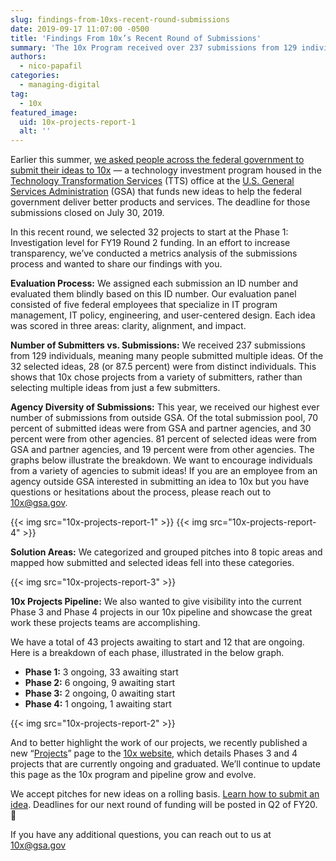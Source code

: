 ```yaml
---
slug: findings-from-10xs-recent-round-submissions
date: 2019-09-17 11:07:00 -0500
title: 'Findings From 10x’s Recent Round of Submissions'
summary: 'The 10x Program received over 237 submissions from 129 individuals across a range of federal agencies for ideas to help the federal government deliver better products and services&#46;'
authors:
  - nico-papafil
categories:
  - managing-digital
tag:
  - 10x
featured_image:
  uid: 10x-projects-report-1
  alt: ''
---
```



Earlier this summer, [we asked people across the federal government to submit their ideas to 10x](https://digital.gov/2019/07/09/get-to-know-10x/) — a technology investment program housed in the [Technology Transformation Services](https://www.gsa.gov/tts) (TTS) office at the [U.S. General Services Administration](https://www.gsa.gov/) (GSA) that funds new ideas to help the federal government deliver better products and services. The deadline for those submissions closed on July 30, 2019.

In this recent round, we selected 32 projects to start at the Phase 1: Investigation level for FY19 Round 2 funding. In an effort to increase transparency, we’ve conducted a metrics analysis of the submissions process and wanted to share our findings with you.

**Evaluation Process:** We assigned each submission an ID number and evaluated them blindly based on this ID number. Our evaluation panel consisted of five federal employees that specialize in IT program management, IT policy, engineering, and user-centered design. Each idea was scored in three areas: clarity, alignment, and impact.

**Number of Submitters vs. Submissions:** We received 237 submissions from 129 individuals, meaning many people submitted multiple ideas. Of the 32 selected ideas, 28 (or 87.5 percent) were from distinct individuals. This shows that 10x chose projects from a variety of submitters, rather than selecting multiple ideas from just a few submitters.

**Agency Diversity of Submissions:** This year, we received our highest ever number of submissions from outside GSA. Of the total submission pool, 70 percent of submitted ideas were from GSA and partner agencies, and 30 percent were from other agencies. 81 percent of selected ideas were from GSA and partner agencies, and 19 percent were from other agencies. The graphs below illustrate the breakdown. We want to encourage individuals from a variety of agencies to submit ideas! If you are an employee from an agency outside GSA interested in submitting an idea to 10x but you have questions or hesitations about the process, please reach out to [10x@gsa.gov](mailto:10x@gsa.gov).

{{< img src="10x-projects-report-1" >}}
{{< img src="10x-projects-report-4" >}}


**Solution Areas:** We categorized and grouped pitches into 8 topic areas and mapped how submitted and selected ideas fell into these categories.

{{< img src="10x-projects-report-3" >}}


**10x Projects Pipeline:** We also wanted to give visibility into the current Phase 3 and Phase 4 projects in our 10x pipeline and showcase the great work these projects teams are accomplishing. 

We have a total of 43 projects awaiting to start and 12 that are ongoing. Here is a breakdown of each phase, illustrated in the below graph. 

- **Phase 1:** 3 ongoing, 33 awaiting start
- **Phase 2:** 6 ongoing, 9 awaiting start
- **Phase 3:** 2 ongoing, 0 awaiting start
- **Phase 4:** 1 ongoing, 1 awaiting start

{{< img src="10x-projects-report-2" >}}

And to better highlight the work of our projects, we recently published a new “[Projects](https://10x.gsa.gov/projects/)” page to the [10x website](https://10x.gsa.gov/projects/), which details Phases 3 and 4 projects that are currently ongoing and graduated. We’ll continue to update this page as the 10x program and pipeline grow and evolve. 

We accept pitches for new ideas on a rolling basis. [Learn how to submit an idea](https://10x.gsa.gov/send-us-an-idea/). Deadlines for our next round of funding will be posted in Q2 of FY20. :tada:

If you have any additional questions, you can reach out to us at [10x@gsa.gov](mailto:10x@gsa.gov)
